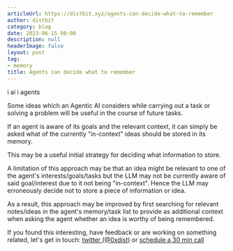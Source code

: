 ```yaml
---
articleUrl: https://distbit.xyz/agents-can-decide-what-to-remember
author: distbit
category: blog
date: 2023-06-15 00:00
description: null
headerImage: false
layout: post
tag:
- memory
title: Agents can decide what to remember
---
```



i ai  i agents   
 

Some ideas which an Agentic AI considers while carrying out a task or solving a problem will be useful in the course of future tasks.  

If an agent is aware of its goals and the relevant context, it can simply be asked what of the currently "in-context" ideas should be stored in its memory.  

This may be a useful initial strategy for deciding what information to store.  

A limitation of this approach may be that an idea might be relevant to one of the agent's interests/goals/tasks but the LLM may not be currently aware of said goal/interest due to it not being "in-context". Hence the LLM may erroneously decide not to store a piece of information or idea.  

As a result, this approach may be improved by first searching for relevant notes/ideas in the agent's memory/task list to provide as additional context when asking the agent whether an idea is worthy of being remembered.   


If you found this interesting, have feedback or are working on something related, let's get in touch: [twitter (@0xdist)](https://twitter.com/0xdist) or [schedule a 30 min call](https://cal.com/distbit/30min)